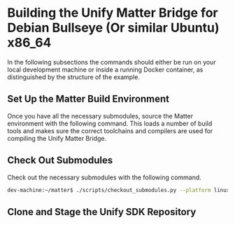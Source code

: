 # Building the Unify Matter Bridge for Debian Bullseye (Or similar Ubuntu) x86_64 

In the following subsections the commands should either be run on your local development machine or inside a running Docker container, as distinguished by the structure of the example.

## Set Up the Matter Build Environment

Once you have all the necessary submodules, source the Matter environment with the following command. This loads a number of build tools and makes sure the correct toolchains and compilers are used for compiling the Unify Matter Bridge.

## Check Out Submodules

Check out the necessary submodules with the following command.

```bash
dev-machine:~/matter$ ./scripts/checkout_submodules.py --platform linux
```

## Clone and Stage the Unify SDK Repository 